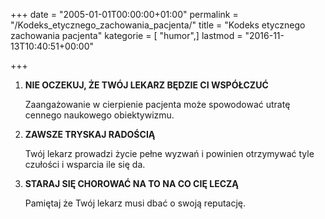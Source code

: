 +++
date = "2005-01-01T00:00:00+01:00"
permalink = "/Kodeks_etycznego_zachowania_pacjenta/"
title = "Kodeks etycznego zachowania pacjenta"
kategorie = [ "humor",]
lastmod = "2016-11-13T10:40:51+00:00"

+++

1.  **NIE OCZEKUJ, ŻE TWÓJ LEKARZ BĘDZIE CI WSPÓŁCZUĆ**

    Zaangażowanie w cierpienie pacjenta może spowodować utratę cennego naukowego
    obiektywizmu.

2.  **ZAWSZE TRYSKAJ RADOŚCIĄ**

    Twój lekarz prowadzi życie pełne wyzwań i powinien otrzymywać tyle czułości
    i wsparcia ile się da.

3.  **STARAJ SIĘ CHOROWAĆ NA TO NA CO CIĘ LECZĄ**

    Pamiętaj że Twój lekarz musi dbać o swoją reputację.
